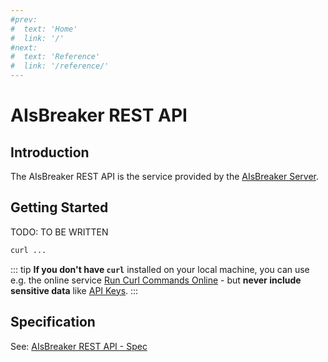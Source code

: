 ```yaml
---
#prev:
#  text: 'Home'
#  link: '/'
#next:
#  text: 'Reference'
#  link: '/reference/'
---
```


AIsBreaker REST API
===================

Introduction
------------
The AIsBreaker REST API is the service provided by the [AIsBreaker Server](./aisbreaker-server).


Getting Started
---------------
TODO: TO BE WRITTEN

```sh
curl ...
```

::: tip
**If you don't have `curl`** installed on your local machine, you can use e.g. the online service [Run Curl Commands Online](https://reqbin.com/curl) - but **never include sensitive data** like [API Keys](./api-keys.md).
:::


Specification
-------------
See: [AIsBreaker REST API - Spec](https://app.swaggerhub.com/apis/aisbreaker/ais1/)